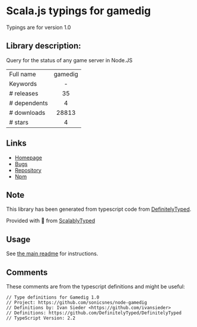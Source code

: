 
# Scala.js typings for gamedig

Typings are for version 1.0

## Library description:
Query for the status of any game server in Node.JS

|                    |                 |
| ------------------ | :-------------: |
| Full name          | gamedig |
| Keywords           | - |
| # releases         | 35 |
| # dependents       | 4 |
| # downloads        | 28813 |
| # stars            | 4 |

## Links
- [Homepage](https://github.com/sonicsnes/node-gamedig#readme)
- [Bugs](https://github.com/sonicsnes/node-gamedig/issues)
- [Repository](https://github.com/sonicsnes/node-gamedig)
- [Npm](https://www.npmjs.com/package/gamedig)
    


## Note
This library has been generated from typescript code from [DefinitelyTyped](https://definitelytyped.org).

Provided with :purple_heart: from [ScalablyTyped](https://github.com/oyvindberg/ScalablyTyped)

## Usage
See [the main readme](../../readme.md) for instructions.

## Comments

These comments are from the typescript definitions and might be useful:
```
// Type definitions for Gamedig 1.0
// Project: https://github.com/sonicsnes/node-gamedig
// Definitions by: Ivan Sieder <https://github.com/ivansieder>
// Definitions: https://github.com/DefinitelyTyped/DefinitelyTyped
// TypeScript Version: 2.2

```

